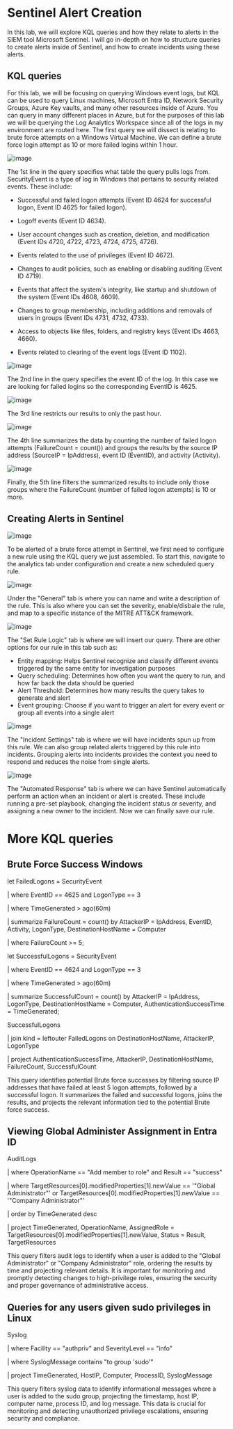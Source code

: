 # Sentinel Alert Creation

In this lab, we will explore KQL queries and how they relate to alerts in the SIEM tool Microsoft Sentinel. I will go in-depth on how to structure queries to create alerts inside of Sentinel, and how to create incidents using these alerts.

## KQL queries

For this lab, we will be focusing on querying Windows event logs, but KQL can be used to query Linux machines, Microsoft Entra ID, Network Security Groups, Azure Key vaults, and many other resources inside of Azure. You can query in many different places in Azure, but for the purposes of this lab we will be querying the Log Analytics Workspace since all of the logs in my environment are routed here. The first query we will dissect is relating to brute force attempts on a Windows Virtual Machine. We can define a brute force login attempt as 10 or more failed logins within 1 hour.

![image](https://github.com/user-attachments/assets/0e9042b4-a38d-40de-b1ad-281042773073)

The 1st line in the query specifies what table the query pulls logs from. SecurityEvent is a type of log in Windows that pertains to security related events. These include:

- Successful and failed logon attempts (Event ID 4624 for successful logon, Event ID 4625 for failed logon).
- Logoff events (Event ID 4634).

- User account changes such as creation, deletion, and modification (Event IDs 4720, 4722, 4723, 4724, 4725, 4726).

- Events related to the use of privileges (Event ID 4672).

- Changes to audit policies, such as enabling or disabling auditing (Event ID 4719).

- Events that affect the system's integrity, like startup and shutdown of the system (Event IDs 4608, 4609).

- Changes to group membership, including additions and removals of users in groups (Event IDs 4731, 4732, 4733).

- Access to objects like files, folders, and registry keys (Event IDs 4663, 4660).

- Events related to clearing of the event logs (Event ID 1102).

![image](https://github.com/user-attachments/assets/75e901de-635b-4463-be09-c8cb63588d42)


The 2nd line in the query specifies the event ID of the log. In this case we are looking for failed logins so the corresponding EventID is 4625.

![image](https://github.com/user-attachments/assets/26f20d2b-ee70-4615-93f8-9435b3616c1f)

The 3rd line restricts our results to only the past hour.

![image](https://github.com/user-attachments/assets/b2b59a1e-5258-4c0c-99d3-154ad91c4860)


The 4th line summarizes the data by counting the number of failed logon attempts (FailureCount = count()) and groups the results by the source IP address (SourceIP = IpAddress), event ID (EventID), and activity (Activity).

![image](https://github.com/user-attachments/assets/6464e190-626e-4c14-aa04-0c4aff18257c)

Finally, the 5th line filters the summarized results to include only those groups where the FailureCount (number of failed logon attempts) is 10 or more.


## Creating Alerts in Sentinel

![image](https://github.com/user-attachments/assets/591b010f-e232-4157-9622-ad47e9597d8b)

To be alerted of a brute force attempt in Sentinel, we first need to configure a new rule using the KQL query we just assembled. To start this, navigate to the analytics tab under configuration and create a new scheduled query rule.

![image](https://github.com/user-attachments/assets/c29221c1-f44b-46f6-9174-988c6cf37ed3)

Under the "General" tab is where you can name and write a description of the rule. This is also where you can set the severity, enable/disbale the rule, and map to a specific instance of the MITRE ATT&CK framework.

![image](https://github.com/user-attachments/assets/0bf25b78-99fa-487f-92f3-95c2e14ddeb7)

The "Set Rule Logic" tab is where we will insert our query. There are other options for our rule in this tab such as:
- Entity mapping: Helps Sentinel recognize and classify different events triggered by the same entity for investigation purposes
- Query scheduling: Determines how often you want the query to run, and how far back the data should be queried
- Alert Threshold: Determines how many results the query takes to generate and alert
- Event grouping: Choose if you want to trigger an alert for every event or group all events into a single alert

![image](https://github.com/user-attachments/assets/7201b436-a539-4811-85a3-570248f67d0c)

The "Incident Settings" tab is where we will have incidents spun up from this rule. We can also group related alerts triggered by this rule into incidents. Grouping alerts into incidents provides the context you need to respond and reduces the noise from single alerts.

![image](https://github.com/user-attachments/assets/64a7c805-beaf-40b8-8e68-aa40435de0d8)

The "Automated Response" tab is where we can have Sentinel automatically perform an action when an incident or alert is created. These include running a pre-set playbook, changing the incident status or severity, and assigning a new owner to the incident. Now we can finally save our rule.

# More KQL queries

## Brute Force Success Windows

let FailedLogons = SecurityEvent

| where EventID == 4625 and LogonType == 3

| where TimeGenerated > ago(60m)

| summarize FailureCount = count() by AttackerIP = IpAddress, EventID, Activity, LogonType, DestinationHostName = Computer

| where FailureCount >= 5;

let SuccessfulLogons = SecurityEvent

| where EventID == 4624 and LogonType == 3

| where TimeGenerated > ago(60m)

| summarize SuccessfulCount = count() by AttackerIP = IpAddress, LogonType, DestinationHostName = Computer, AuthenticationSuccessTime = TimeGenerated;

SuccessfulLogons

| join kind = leftouter FailedLogons on DestinationHostName, AttackerIP, LogonType

| project AuthenticationSuccessTime, AttackerIP, DestinationHostName, FailureCount, SuccessfulCount


This query identifies potential Brute force successes by filtering source IP addresses that have failed at least 5 logon attempts, followed by a successful logon. It summarizes the failed and successful logons, joins the results, and projects the relevant information tied to the potential Brute force success.


## Viewing Global Administer Assignment in Entra ID

AuditLogs

| where OperationName == "Add member to role" and Result == "success"

| where TargetResources[0].modifiedProperties[1].newValue == '"Global Administrator"' or TargetResources[0].modifiedProperties[1].newValue == '"Company Administrator"' 

| order by TimeGenerated desc

| project TimeGenerated, OperationName, AssignedRole = TargetResources[0].modifiedProperties[1].newValue, Status = Result, TargetResources


This query filters audit logs to identify when a user is added to the "Global Administrator" or "Company Administrator" role, ordering the results by time and projecting relevant details. It is important for monitoring and promptly detecting changes to high-privilege roles, ensuring the security and proper governance of administrative access.

## Queries for any users given sudo privileges in Linux

Syslog

| where Facility == "authpriv" and SeverityLevel == "info"

| where SyslogMessage contains "to group 'sudo'"

| project TimeGenerated, HostIP, Computer, ProcessID, SyslogMessage


This query filters syslog data to identify informational messages where a user is added to the sudo group, projecting the timestamp, host IP, computer name, process ID, and log message. This data is crucial for 
monitoring and detecting unauthorized privilege escalations, ensuring security and compliance.
